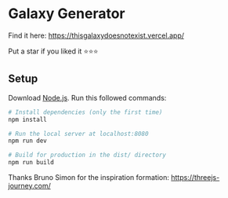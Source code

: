 # Galaxy Generator

Find it here: https://thisgalaxydoesnotexist.vercel.app/

Put a star if you liked it ⭐⭐⭐

## Setup
Download [Node.js](https://nodejs.org/en/download/).
Run this followed commands:

``` bash
# Install dependencies (only the first time)
npm install

# Run the local server at localhost:8080
npm run dev

# Build for production in the dist/ directory
npm run build
```

Thanks Bruno Simon for the inspiration
formation: https://threejs-journey.com/
